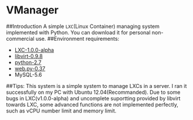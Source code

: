 VManager
========
##Introduction
A simple `LXC`(Linux Container) managing system implemented with Python.
You can download it for personal non-commercial use.
##Environment requirements:
- [LXC-1.0.0-alpha](https://www.linuxcontainers.org)
- [libvirt-0.9.8](http://libvirt.org)
- [python-2.7](http://python.org)
- [web.py-0.37](https://pypi.python.org/pypi/web.py)
- MySQL-5.6

##Tips:
This system is a simple system to manage LXCs in a server. I ran it successfully on my PC with Ubuntu 12.04(Recommanded). Due to some bugs in LXC(v1.0.0-alpha) and uncomplete suportting provided by libvirt towards LXC, some advanced functions are not implemented perfectly, such as vCPU number limit and memory limit.
